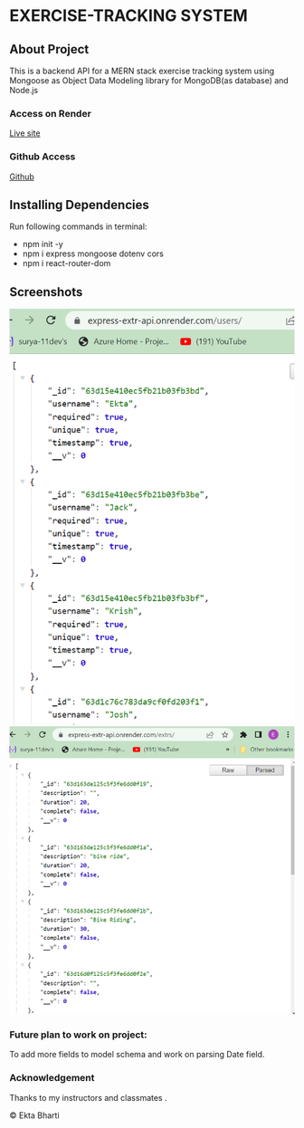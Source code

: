 # EXERCISE-TRACKING SYSTEM

## About Project

This is a backend API for a MERN stack  exercise tracking system using Mongoose as Object Data Modeling library for MongoDB(as database) and Node.js

### Access on Render
[Live site](https://express-extr-api.onrender.com)

### Github Access
[Github](https://github.com/ektapass/exercise-track.git)

## Installing Dependencies

Run following commands in terminal:

* npm init -y
* npm i express mongoose dotenv cors
* npm i react-router-dom

## Screenshots
![Alt text](Screenshot_20230125_104850.png)
![Alt text](Screenshot_20230125_104929.png)

### Future plan to work on project:

To add more fields to model schema and work on parsing Date field.


### Acknowledgement

Thanks to my instructors and classmates .


&copy; Ekta Bharti 






